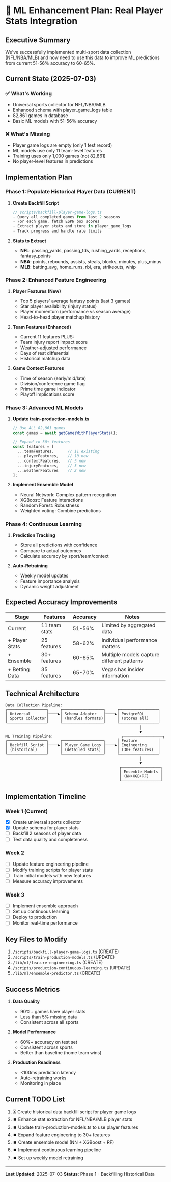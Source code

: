 # 🎯 ML Enhancement Plan: Real Player Stats Integration

## Executive Summary
We've successfully implemented multi-sport data collection (NFL/NBA/MLB) and now need to use this data to improve ML predictions from current 51-56% accuracy to 60-65%.

## Current State (2025-07-03)

### ✅ What's Working
- Universal sports collector for NFL/NBA/MLB
- Enhanced schema with player_game_logs table
- 82,861 games in database
- Basic ML models with 51-56% accuracy

### ❌ What's Missing
- Player game logs are empty (only 1 test record)
- ML models use only 11 team-level features
- Training uses only 1,000 games (not 82,861)
- No player-level features in predictions

## Implementation Plan

### Phase 1: Populate Historical Player Data (CURRENT)
1. **Create Backfill Script**
   ```typescript
   // scripts/backfill-player-game-logs.ts
   - Query all completed games from last 2 seasons
   - For each game, fetch ESPN box scores
   - Extract player stats and store in player_game_logs
   - Track progress and handle rate limits
   ```

2. **Stats to Extract**
   - **NFL**: passing_yards, passing_tds, rushing_yards, receptions, fantasy_points
   - **NBA**: points, rebounds, assists, steals, blocks, minutes, plus_minus
   - **MLB**: batting_avg, home_runs, rbi, era, strikeouts, whip

### Phase 2: Enhanced Feature Engineering
1. **Player Features (New)**
   - Top 5 players' average fantasy points (last 3 games)
   - Star player availability (injury status)
   - Player momentum (performance vs season average)
   - Head-to-head player matchup history

2. **Team Features (Enhanced)**
   - Current 11 features PLUS:
   - Team injury report impact score
   - Weather-adjusted performance
   - Days of rest differential
   - Historical matchup data

3. **Game Context Features**
   - Time of season (early/mid/late)
   - Division/conference game flag
   - Prime time game indicator
   - Playoff implications score

### Phase 3: Advanced ML Models
1. **Update train-production-models.ts**
   ```typescript
   // Use ALL 82,861 games
   const games = await getGamesWithPlayerStats();
   
   // Expand to 30+ features
   const features = [
     ...teamFeatures,      // 11 existing
     ...playerFeatures,    // 10 new
     ...contextFeatures,   // 5 new
     ...injuryFeatures,    // 3 new
     ...weatherFeatures    // 2 new
   ];
   ```

2. **Implement Ensemble Model**
   - Neural Network: Complex pattern recognition
   - XGBoost: Feature interactions
   - Random Forest: Robustness
   - Weighted voting: Combine predictions

### Phase 4: Continuous Learning
1. **Prediction Tracking**
   - Store all predictions with confidence
   - Compare to actual outcomes
   - Calculate accuracy by sport/team/context

2. **Auto-Retraining**
   - Weekly model updates
   - Feature importance analysis
   - Dynamic weight adjustment

## Expected Accuracy Improvements

| Stage | Features | Accuracy | Notes |
|-------|----------|----------|-------|
| Current | 11 team stats | 51-56% | Limited by aggregated data |
| + Player Stats | 25 features | 58-62% | Individual performance matters |
| + Ensemble | 30+ features | 60-65% | Multiple models capture different patterns |
| + Betting Data | 35 features | 65-70% | Vegas has insider information |

## Technical Architecture

```
Data Collection Pipeline:
┌─────────────────┐     ┌──────────────────┐     ┌─────────────────┐
│ Universal       │────▶│ Schema Adapter   │────▶│ PostgreSQL      │
│ Sports Collector│     │ (handles formats)│     │ (stores all)    │
└─────────────────┘     └──────────────────┘     └─────────────────┘
                                                           │
                                                           ▼
ML Training Pipeline:                              ┌─────────────────┐
┌─────────────────┐     ┌──────────────────┐     │ Feature         │
│ Backfill Script │────▶│ Player Game Logs │────▶│ Engineering     │
│ (historical)    │     │ (detailed stats) │     │ (30+ features)  │
└─────────────────┘     └──────────────────┘     └─────────────────┘
                                                           │
                                                           ▼
                                                  ┌─────────────────┐
                                                  │ Ensemble Models │
                                                  │ (NN+XGB+RF)     │
                                                  └─────────────────┘
```

## Implementation Timeline

### Week 1 (Current)
- [x] Create universal sports collector
- [x] Update schema for player stats
- [ ] Backfill 2 seasons of player data
- [ ] Test data quality and completeness

### Week 2
- [ ] Update feature engineering pipeline
- [ ] Modify training scripts for player stats
- [ ] Train initial models with new features
- [ ] Measure accuracy improvements

### Week 3
- [ ] Implement ensemble approach
- [ ] Set up continuous learning
- [ ] Deploy to production
- [ ] Monitor real-time performance

## Key Files to Modify

1. `/scripts/backfill-player-game-logs.ts` (CREATE)
2. `/scripts/train-production-models.ts` (UPDATE)
3. `/lib/ml/feature-engineering.ts` (CREATE)
4. `/scripts/production-continuous-learning.ts` (UPDATE)
5. `/lib/ml/ensemble-predictor.ts` (CREATE)

## Success Metrics

1. **Data Quality**
   - 90%+ games have player stats
   - Less than 5% missing data
   - Consistent across all sports

2. **Model Performance**
   - 60%+ accuracy on test set
   - Consistent across sports
   - Better than baseline (home team wins)

3. **Production Readiness**
   - <100ms prediction latency
   - Auto-retraining works
   - Monitoring in place

## Current TODO List
1. ⏳ Create historical data backfill script for player game logs
2. ⏹️ Enhance stat extraction for NFL/NBA/MLB player stats
3. ⏹️ Update train-production-models.ts to use player features
4. ⏹️ Expand feature engineering to 30+ features
5. ⏹️ Create ensemble model (NN + XGBoost + RF)
6. ⏹️ Implement continuous learning pipeline
7. ⏹️ Set up weekly model retraining

---
**Last Updated**: 2025-07-03
**Status**: Phase 1 - Backfilling Historical Data